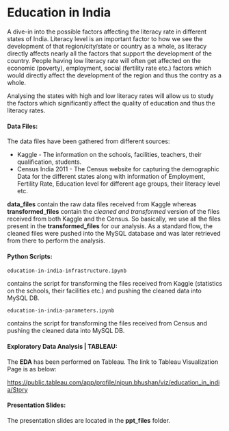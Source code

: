 # Education in India
A dive-in into the possible factors affecting the literacy rate in different states of India. Literacy level is an important factor to how we see the development of that region/city/state or country as a whole, as literacy directly affects nearly all the factors that support the development of the country.  People having low literacy rate will often get affected on the economic (poverty), employment, social (fertility rate etc.) factors which would directly affect the development of the region and thus the contry as a whole.

Analysing the states with high and low literacy rates will allow us to  study the factors which significantly affect the quality of education and thus the literacy rates. 

#### Data Files:
The data files have been gathered from different sources:
+ Kaggle - The information on the schools, facilities, teachers, their qualification, students.
+ Census India 2011 - The Census website for capturing the demographic Data for the different states along with information of Employment, Fertility Rate, Education level for different age groups, their literacy level etc.

**data_files**  contain the raw data files received from Kaggle whereas **transformed_files** contain the *cleaned and transformed* version of the files received from both Kaggle and the Census. So basically, we use all the files present in the **transformed_files** for our analysis. As a standard flow, the cleaned files were pushed into the MySQL database and was later retrieved from there to perform the analysis.

#### Python Scripts:

    education-in-india-infrastructure.ipynb

contains the script for transforming the files received from Kaggle (statistics on the schools, their facilities etc.) and pushing the cleaned data into MySQL DB.

    education-in-india-parameters.ipynb

contains the script for transforming the files received from Census and pushing the cleaned data into MySQL DB.

#### Exploratory Data Analysis | TABLEAU:

The **EDA** has been performed on Tableau. The link to Tableau Visualization Page is as below:

https://public.tableau.com/app/profile/nipun.bhushan/viz/education_in_india/Story

#### Presentation Slides:

The presentation slides are located in the **ppt_files** folder.
